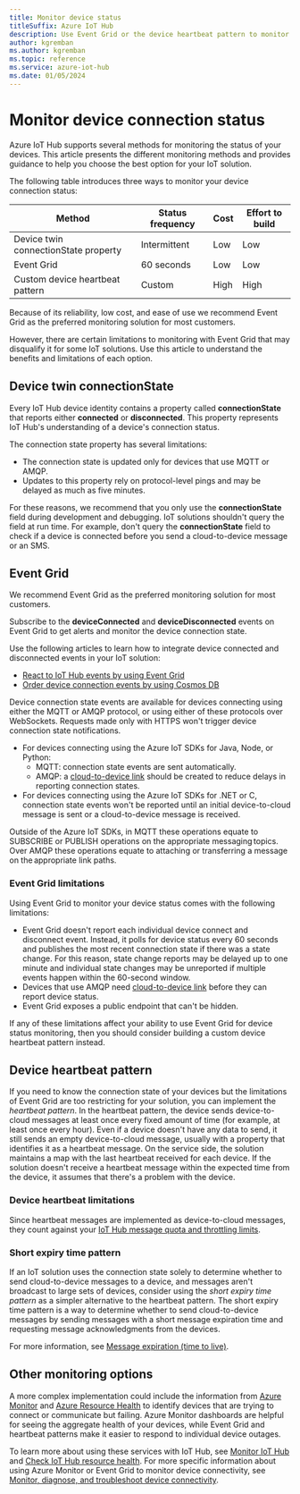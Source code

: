 ```yaml
---
title: Monitor device status
titleSuffix: Azure IoT Hub
description: Use Event Grid or the device heartbeat pattern to monitor the connection states of Azure IoT Hub devices.
author: kgremban
ms.author: kgremban
ms.topic: reference
ms.service: azure-iot-hub
ms.date: 01/05/2024
---
```


# Monitor device connection status

Azure IoT Hub supports several methods for monitoring the status of your devices. This article presents the different monitoring methods and provides guidance to help you choose the best option for your IoT solution.

The following table introduces three ways to monitor your device connection status:

| Method | Status frequency | Cost | Effort to build |
| --- | --- | --- | --- |
| Device twin connectionState property | Intermittent | Low | Low |
| Event Grid | 60 seconds | Low | Low |
| Custom device heartbeat pattern | Custom | High | High |

Because of its reliability, low cost, and ease of use we recommend Event Grid as the preferred monitoring solution for most customers.

However, there are certain limitations to monitoring with Event Grid that may disqualify it for some IoT solutions. Use this article to understand the benefits and limitations of each option.

## Device twin connectionState

Every IoT Hub device identity contains a property called **connectionState** that reports either **connected** or **disconnected**. This property represents IoT Hub's understanding of a device's connection status.

The connection state property has several limitations:

* The connection state is updated only for devices that use MQTT or AMQP.
* Updates to this property rely on protocol-level pings and may be delayed as much as five minutes.

For these reasons, we recommend that you only use the **connectionState** field during development and debugging. IoT solutions shouldn't query the field at run time. For example, don't query the **connectionState** field to check if a device is connected before you send a cloud-to-device message or an SMS.

## Event Grid

We recommend Event Grid as the preferred monitoring solution for most customers.

Subscribe to the **deviceConnected** and **deviceDisconnected** events on Event Grid to get alerts and monitor the device connection state.

Use the following articles to learn how to integrate device connected and disconnected events in your IoT solution:

* [React to IoT Hub events by using Event Grid](iot-hub-event-grid.md)
* [Order device connection events by using Cosmos DB](iot-hub-how-to-order-connection-state-events.md)

Device connection state events are available for devices connecting using either the MQTT or AMQP protocol, or using either of these protocols over WebSockets. Requests made only with HTTPS won't trigger device connection state notifications.

* For devices connecting using the Azure IoT SDKs for Java, Node, or Python:
  * MQTT: connection state events are sent automatically.
  * AMQP: a [cloud-to-device link](iot-hub-amqp-support.md#invoke-cloud-to-device-messages-service-client) should be created to reduce delays in reporting connection states.
* For devices connecting using the Azure IoT SDKs for .NET or C, connection state events won't be reported until an initial device-to-cloud message is sent or a cloud-to-device message is received.

Outside of the Azure IoT SDKs, in MQTT these operations equate to SUBSCRIBE or PUBLISH operations on the appropriate messaging topics. Over AMQP these operations equate to attaching or transferring a message on the appropriate link paths.

### Event Grid limitations

Using Event Grid to monitor your device status comes with the following limitations:

* Event Grid doesn't report each individual device connect and disconnect event. Instead, it polls for device status every 60 seconds and publishes the most recent connection state if there was a state change. For this reason, state change reports may be delayed up to one minute and individual state changes may be unreported if multiple events happen within the 60-second window.
* Devices that use AMQP need [cloud-to-device link](iot-hub-amqp-support.md#invoke-cloud-to-device-messages-service-client) before they can report device status.
* Event Grid exposes a public endpoint that can't be hidden.

If any of these limitations affect your ability to use Event Grid for device status monitoring, then you should consider building a custom device heartbeat pattern instead.

## Device heartbeat pattern

If you need to know the connection state of your devices but the limitations of Event Grid are too restricting for your solution, you can implement the *heartbeat pattern*. In the heartbeat pattern, the device sends device-to-cloud messages at least once every fixed amount of time (for example, at least once every hour). Even if a device doesn't have any data to send, it still sends an empty device-to-cloud message, usually with a property that identifies it as a heartbeat message. On the service side, the solution maintains a map with the last heartbeat received for each device. If the solution doesn't receive a heartbeat message within the expected time from the device, it assumes that there's a problem with the device.

### Device heartbeat limitations

Since heartbeat messages are implemented as device-to-cloud messages, they count against your [IoT Hub message quota and throttling limits](iot-hub-devguide-quotas-throttling.md).

### Short expiry time pattern

If an IoT solution uses the connection state solely to determine whether to send cloud-to-device messages to a device, and messages aren't broadcast to large sets of devices, consider using the *short expiry time pattern* as a simpler alternative to the heartbeat pattern. The short expiry time pattern is a way to determine whether to send cloud-to-device messages by sending messages with a short message expiration time and requesting message acknowledgments from the devices.

For more information, see [Message expiration (time to live)](./iot-hub-devguide-messages-c2d.md#message-expiration-time-to-live).

## Other monitoring options

A more complex implementation could include the information from [Azure Monitor](/azure/azure-monitor/) and [Azure Resource Health](/azure/service-health/resource-health-overview) to identify devices that are trying to connect or communicate but failing. Azure Monitor dashboards are helpful for seeing the aggregate health of your devices, while Event Grid and heartbeat patterns make it easier to respond to individual device outages.

To learn more about using these services with IoT Hub, see [Monitor IoT Hub](monitor-iot-hub.md) and [Check IoT Hub resource health](iot-hub-azure-service-health-integration.md). For more specific information about using Azure Monitor or Event Grid to monitor device connectivity, see [Monitor, diagnose, and troubleshoot device connectivity](iot-hub-troubleshoot-connectivity.md).
